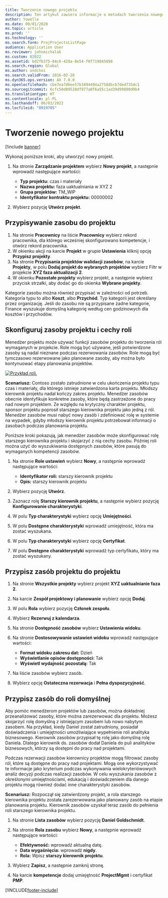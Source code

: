 ```yaml
---
title: Tworzenie nowego projektu
description: Ten artykuł zawiera informacje o metodach tworzenia nowego projektu.
author: Yowelle
ms.date: 09/01/2020
ms.topic: article
ms.prod: ''
ms.technology: ''
ms.search.form: ProjProjectsListPage
audience: Application User
ms.reviewer: johnmichalak
ms.custom: 82022
ms.assetid: bd2fb375-84c6-428a-8e54-f0f719045898
ms.search.region: Global
ms.author: andchoi
ms.search.validFrom: 2016-02-28
ms.dyn365.ops.version: AX 7.0.0
ms.openlocfilehash: cbe7ea7d6ee57b3494494a2758dbcb7ded735dc1
ms.sourcegitcommit: 6cfc50d89528df977a8f6a55c1ad39d99800d9b4
ms.translationtype: HT
ms.contentlocale: pl-PL
ms.lasthandoff: 06/03/2022
ms.locfileid: "8919705"
---
```

# <a name="create-a-new-project"></a>Tworzenie nowego projektu

[!include [banner](../includes/banner.md)]

Wykonaj poniższe kroki, aby utworzyć nowy projekt.

1. Na stronie **Zarządzanie projektem** wybierz **Nowy projekt**, a następnie wprowadź następujące wartości:

    - **Typ projektu:** czas i materiały
    - **Nazwa projektu:** faza uaktualniania w XYZ 2
    - **Grupa projektów:** TM\_WIP
    - **Identyfikator kontraktu projektu:** 00000002

2. Wybierz pozycję **Utwórz projekt**.

## <a name="assign-a-resource-to-a-project"></a>Przypisywanie zasobu do projektu

1. Na stronie **Pracownicy** na liście **Pracownicy** wybierz rekord pracownika, dla którego wcześniej skonfigurowano kompetencje, i otwórz rekord pracownika.
2. W okienku akcji na karcie **Projekt** w grupie **Ustawienia** kliknij opcję **Przypisz projekty**.
3. Na stronie **Przypisania projektów walidacji zasobów**, na karcie **Projekty**, w polu **Dodaj projekt do wybranych projektów** wybierz Filtr w projekcie **XYZ faza aktualizacji 2**.
4. W okienku **Pozostałe projekty** wybierz projekt, a następnie wybierz przycisk strzałki, aby dodać go do okienka **Wybrane projekty**.

Kategorie zasobu można również przypisać w zależności od potrzeb. Kategoria typu to albo **Koszt**, albo **Przychód**. Typ kategorii jest określany przez organizację. Jeśli do zasobu nie są przypisane żadne kategorie, Finance wyszukuje domyślną kategorię według cen godzinowych dla kosztów i przychodów.

## <a name="set-up-project-resource-and-role-characteristics"></a>Skonfiguruj zasoby projektu i cechy roli

Menedżer projektu może używać funkcji zasobów projektu do tworzenia ról wymaganych w projekcie. Role mogą być używane, jeśli potwierdzone zasoby są nadal nieznane podczas rezerwowania zasobów. Role mogą być tymczasowo rezerwowane jako planowane zasoby, aby można było kontynuować etapy planowania projektów.

[![Przykład roli.](./media/projectresourcing05.jpg)](./media/projectresourcing05.jpg) 

**Scenariusz:** Contoso zostało zatrudnione w celu ukończenia projektu typu czas i materiały, dla którego istnieje zatwierdzona karta projektu. Młodszy kierownik projektu nadal kończy zakres projektu. Menedżer zasobów obecnie identyfikuje konkretne zasoby, które będą zastrzeżone do pracy nad nowym projektem. Ze względu na krytyczny charakter projektu, sponsor projektu poprosił starszego kierownika projektu jako jedną z ról. Menedżer zasobów musi nabyć nowy zasób i zdefiniować rolę w systemie na wypadek, gdyby młodszy kierownik projektu potrzebował informacji o zasobach podczas planowania projektu.

Poniższe kroki pokazują, jak menedżer zasobów może skonfigurować rolę starszego kierownika projektu i skojarzyć z nią cechy zasobu. Później roli można użyć do wyszukiwania dostępnych zasobów, które pasują do wymaganych kompetencji zasobów.

1. Na stronie **Role ustawień** wybierz **Nowy**, a następnie wprowadź następujące wartości:

    - **Identyfikator roli:** starszy kierownik projektu
    - **Opis:** starszy kierownik projektu

2. Wybierz pozycję **Utwórz**.
3. Zaznacz rolę **Starszy kierownik projektu**, a następnie wybierz pozycję **Konfigurowanie charakterystyki**.
4. W polu **Typ charakterystyki** wybierz opcję **Umiejętności**.
5. W polu **Dostępne charakterystyki** wprowadź umiejętność, która ma zostać wyszukana.
6. W polu **Typ charakterystyki** wybierz opcję **Certyfikat**.
7. W polu **Dostępne charakterystyki** wprowadź typ certyfikatu, który ma zostać wyszukany.

## <a name="assign-a-project-resource-to-a-project"></a>Przypisz zasób projektu do projektu

1. Na stronie **Wszystkie projekty** wybierz projekt **XYZ uaktualnianie faza 2**.
2. Na karcie **Zespół projektowy i planowanie** wybierz opcję **Dodaj**.
3. W polu **Rola** wybierz pozycję **Członek zespołu**.
4. Wybierz **Rezerwuj z kalendarza**.
5. Na stronie **Dostępność zasobów** wybierz **Ustawienia widoku**.
6. Na stronie **Dostosowywanie ustawień widoku** wprowadź następujące wartości:

    - **Format widoku zakresu dat:** Dzień
    - **Wyświetlanie opisów dostępności:** Tak
    - **Wyświetl wydajność pozostałą:** Tak

7. Na liście zasobów wybierz zasób.
8. Wybierz opcję **Ostateczna rezerwacja** i **Pełna dyspozycyjność**.

## <a name="assign-a-resource-to-a-default-role"></a>Przypisz zasób do roli domyślnej

Aby pomóc menedżerom projektów lub zasobów, można dokładniej przeanalizować zasoby, które można zarezerwować dla projektu. Możesz skojarzyć rolę domyślną z istniejącym zasobem lub nowo nabytym zasobem. Na przykład, kiedy Daniel został zatrudniony, posiadał doświadczenia i umiejętności umożliwiające wypełnienie roli analityka biznesowego. Kierownik zasobów przypisał tę rolę jako domyślną rolę Daniela. Dlatego kierownik ds. zasobów dodał Daniela do puli analityków biznesowych, którzy są dostępni do pracy nad projektami.

Podczas rezerwacji zasobów kierownicy projektów mogą filtrować zasoby ról, które są dostępne do pracy nad projektami. Mogą one wykorzystywać te informacje jako kryterium podczas wykonywania wielokryteriówowych analiz decyzji podczas realizacji zasobów. W celu wyszukania zasobów z określonymi umiejętnościami, edukacją i doświadczeniem dla danego projektu mogą również dodać inne charakterystyki zasobów.

**Scenariusz:** Rozpoczął się zatwierdzony projekt, a rola starszego kierownika projektu została zarezerwowana jako planowany zasób na etapie planowania projektu. Kierownik zasobów uzyskał teraz zasób do pełnienia roli starszego kierownika projektu.

1. Na stronie **Lista zasobów** wybierz pozycję **Daniel Goldschmidt**.
2. Na stronie **Rola zasobu** wybierz **Nowy**, a następnie wprowadź następujące wartości:

    - **Efektywność:** wprowadź aktualną datę.
    - **Data wygaśnięcia:** wprowadź **nigdy**.
    - **Rola:** Wpisz **starszy kierownik projektu**.

3. Wybierz **Zapisz**, a następnie zamknij stronę.
4. Na karcie **kompetencje** dodaj umiejętność **ProjectMgmt** i certyfikat **PMP**.


[!INCLUDE[footer-include](../includes/footer-banner.md)]